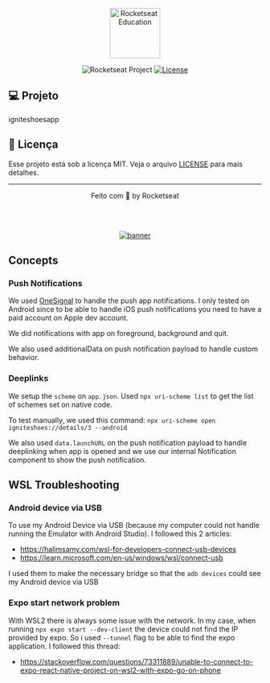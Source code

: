<p align="center">
  <img alt="Rocketseat Education" src="https://avatars.githubusercontent.com/u/69590972?s=200&v=4" width="100px" />
</p>

<p align="center">
  <img src="https://img.shields.io/static/v1?label=Rocketseat&message=Education&color=8257e5&labelColor=202024" alt="Rocketseat Project" />
  <a href="LICENSE"><img  src="https://img.shields.io/static/v1?label=License&message=MIT&color=8257e5&labelColor=202024" alt="License"></a>
</p>


## 💻 Projeto

igniteshoesapp

## 📝 Licença

Esse projeto está sob a licença MIT. Veja o arquivo [LICENSE](LICENSE) para mais detalhes.

---

<p align="center">
  Feito com 💜 by Rocketseat
</p>


<!--START_SECTION:footer-->

<br />
<br />

<p align="center">
  <a href="https://discord.gg/rocketseat" target="_blank">
    <img align="center" src="https://storage.googleapis.com/golden-wind/comunidade/rodape.svg" alt="banner"/>
  </a>
</p>

<!--END_SECTION:footer-->

## Concepts

### Push Notifications
We used [OneSignal](https://onesignal.com/) to handle the push app notifications. I only tested on Android since to be able to handle iOS push notifications you need to have a paid account on Apple dev account.

We did notifications with app on foreground, background and quit.

We also used additionalData on push notification payload to handle custom behavior.

### Deeplinks
We setup the `scheme` on `app.json`. Used `npx uri-scheme list` to get the list of schemes set on native code.

To test manually, we used this command: `npx uri-scheme open igniteshoes://details/3 --android`

We also used `data.launchURL` on the push notification payload to handle deeplinking when app is opened and we use our internal Notification component to show the push notification.

## WSL Troubleshooting

### Android device via USB
To use my Android Device via USB (because my computer could not handle running the Emulator with Android Studio). I followed this 2 articles:

- https://halimsamy.com/wsl-for-developers-connect-usb-devices
- https://learn.microsoft.com/en-us/windows/wsl/connect-usb

I used them to make the necessary bridge so that the `adb devices` could see my Android device via USB

### Expo start network problem
With WSL2 there is always some issue with the network. In my case, when running `npx expo start --dev-client` the device could not find the IP provided by expo. So i used `--tunnel` flag to be able to find the expo application. I followed this thread:

- https://stackoverflow.com/questions/73311889/unable-to-connect-to-expo-react-native-project-on-wsl2-with-expo-go-on-phone
